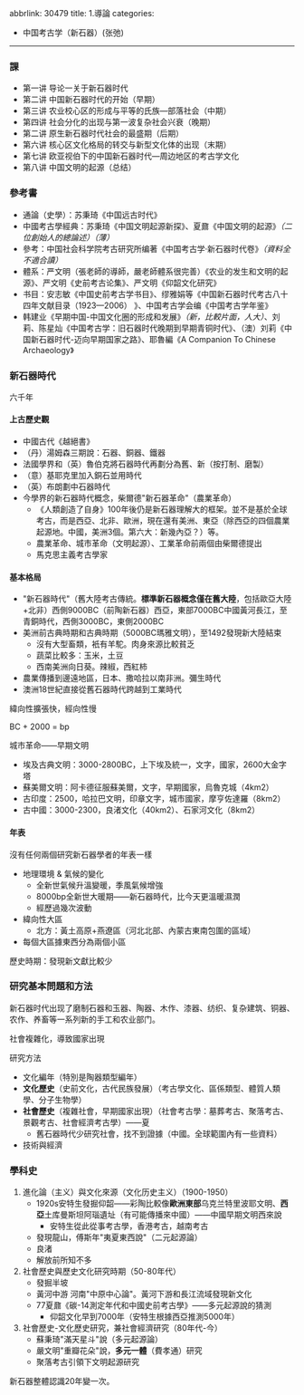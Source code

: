 abbrlink: 30479
title: 1.導論
categories:
  - 中国考古学（新石器）(张弛)
---
### 課

- 第一讲 导论一关于新石器时代
- 第二讲 中国新石器时代的开始（早期）
- 第三讲 农业校心区的形成与平等的氏族—部落社会（中期）
- 第四讲 社会分化的出现与第一波复杂社会兴衰（晚期）
- 第二讲 原生新石器时代社会的最盛期（后期）
- 第六讲 核心区文化格局的转交与新型文化体的出现（末期）
- 第七讲 欧亚视伯下的中国新石器时代—周边地区的考古学文化
- 第八讲 中国文明的起源（总结）

### 參考書

- 通論（史學）：苏秉琦《中国远古时代》
- 中國考古學經典：苏秉琦《中国文明起源新探》、夏鼐《中国文明的起源》*（二位創始人的總論述）（薄）*
- 參考：中国社会科学院考古研究所编著《中国考古学·新石器时代卷》*（資料全不適合讀）*
- 體系：严文明（張老師的導師，嚴老師體系很完善）《农业的发生和文明的起源》、严文明《史前考古论集》、严文明《仰韶文化研究》
- 书目：安志敏《中国史前考古学书目》、缪雅娟等《中国新石器时代考古八十四年文献目录（1923—2006） 》、中国考古学会编《中国考古学年鉴》
- 韩建业《早期中国-中国文化圈的形成和发展》*（新，比較片面，人大）*、刘莉、陈星灿《中国考古学：旧石器时代晚期到早期青铜时代》、（澳）刘莉《中国新石器时代-迈向早期国家之路》、耶魯編《A Companion To Chinese Archaeology》

### 新石器時代

六千年

#### 上古歷史觀

- 中國古代《越絕書》
- （丹）湯姆森三期說：石器、銅器、鐵器
- 法國學界和（英）魯伯克將石器時代再劃分為舊、新（按打制、磨製）
- （意）基耶克里加入銅石並用時代
- （英）布朗劃中石器時代
- 今學界的新石器時代概念，柴爾德"新石器革命"（農業革命）
	- 《人類創造了自身》100年後仍是新石器理解大的框架。並不是基於全球考古，而是西亞、北非、歐洲，現在還有美洲、東亞（除西亞的四個農業起源地。中國，美洲3個。第六大：新幾內亞？）等。
	- 農業革命、城市革命（文明起源）、工業革命前兩個由柴爾德提出
	- 馬克思主義考古學家

#### 基本格局

- "新石器時代"（舊大陸考古傳統。**標準新石器概念僅在舊大陸**，包括歐亞大陸+北非）西側9000BC（前陶新石器）西亞，東部7000BC中國黃河長江，至青銅時代，西側3000BC，東側2000BC
- 美洲前古典時期和古典時期（5000BC瑪雅文明），至1492發現新大陸結束
	- 沒有大型畜類，衹有羊駝。肉身來源比較貧乏
	- 蔬菜比較多：玉米，土豆
	- 西南美洲向日葵。辣椒，西紅柿
- 農業傳播到邊遠地區，日本、撒哈拉以南非洲。彌生時代
- 澳洲18世紀直接從舊石器時代跨越到工業時代

緯向性擴張快，經向性慢

BC + 2000 = bp

城市革命——早期文明

- 埃及古典文明：3000-2800BC，上下埃及統一，文字，國家，2600大金字塔
- 蘇美爾文明：阿卡德征服蘇美爾，文字，早期國家，烏魯克城（4km2）
- 古印度：2500，哈拉巴文明，印章文字，城市國家，摩亨佐達羅（8km2）
- 古中國：3000-2300，良渚文化（40km2）、石家河文化（8km2）

#### 年表

沒有任何兩個研究新石器學者的年表一樣

- 地理環境 & 氣候的變化
	- 全新世氣候升溫變暖，季風氣候增強
	- 8000bp全新世大暖期——新石器時代，比今天更溫暖濕潤
	- 經歷過幾次波動
- 緯向性大區
	- 北方：黃土高原+燕遼區（河北北部、內蒙古東南包圍的區域）
- 每個大區據東西分為兩個小區

歷史時期：發現新文獻比較少

### 研究基本問題和方法

新石器时代出现了磨制石器和玉器、陶器、木作、漆器、纺织、复杂建筑、铜器、农作、养畜等一系列新的手工和农业部门。

社會複雜化，導致國家出現

研究方法

- 文化編年（特別是陶器類型編年）
- **文化歷史**（史前文化，古代民族發展）（考古學文化、區係類型、體質人類學、分子生物學）
- **社會歷史**（複雜社會，早期國家出現）（社會考古學：墓葬考古、聚落考古、景觀考古、社會經濟考古學）——夏
	- 舊石器時代少研究社會，找不到證據（中國。全球範圍內有一些資料）
- 技術與經濟

### 學科史

1. 進化論（主义）與文化來源（文化历史主义）（1900-1950）
	- 1920s安特生發掘仰韶——彩陶比較像**歐洲東部**乌克兰特里波耶文明、**西亞**土库曼斯坦阿瑙遺址（有可能傳播來中國）——中國早期文明西來說
		- 安特生從此從事考古學，香港考古，越南考古
	- 發現龍山，傅斯年"夷夏東西說"（二元起源論）
	- 良渚
	- 解放前所知不多
1. 社會歷史與歷史文化研究時期（50-80年代）
	- 發掘半坡
	- 黃河中游 河南"中原中心論"。黃河下游和長江流域發現新文化
	- 77夏鼐《碳-14測定年代和中國史前考古學》——多元起源說的猜測
		- 仰韶文化早到7000年（安特生根據西亞推測5000年）
3. 社會歷史-文化歷史研究，兼社會經濟研究（80年代-今）
	- 蘇秉琦"滿天星斗"說（多元起源論）
	- 嚴文明"重瓣花朵"說，**多元一體**（費孝通）研究
	- 聚落考古引領下文明起源研究

新石器整體認識20年變一次。